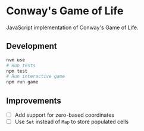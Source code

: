 # Conway's Game of Life

JavaScript implementation of Conway's Game of Life.

## Development

```bash
nvm use
# Run tests
npm test
# Run interactive game
npm run game
```

## Improvements

- [ ] Add support for zero-based coordinates
- [ ] Use `Set` instead of `Map` to store populated cells